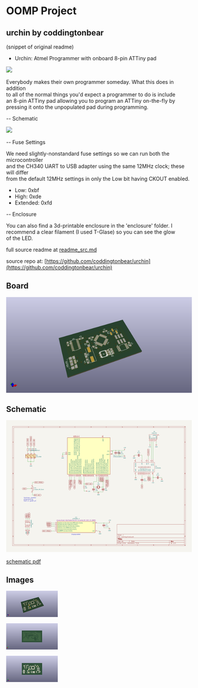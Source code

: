 # OOMP Project  
## urchin  by coddingtonbear  
  
(snippet of original readme)  
  
- Urchin: Atmel Programmer with onboard 8-pin ATTiny pad  
  
![](https://s3-us-west-2.amazonaws.com/coddingtonbear-public/github/urchin/IMG_4154.JPG)  
  
Everybody makes their own programmer someday.  What this does in addition  
to all of the normal things you'd expect a programmer to do is include  
an 8-pin ATTiny pad allowing you to program an ATTiny on-the-fly by  
pressing it onto the unpopulated pad during programming.  
  
-- Schematic  
  
![](https://s3-us-west-2.amazonaws.com/coddingtonbear-public/github/urchin/urchin.svg)  
  
-- Fuse Settings  
  
We need slightly-nonstandard fuse settings so we can run both the microcontroller  
and the CH340 UART to USB adapter using the same 12MHz clock; these will differ  
from the default 12MHz settings in only the Low bit having CKOUT enabled.  
  
* Low: 0xbf  
* High: 0xde  
* Extended: 0xfd  
  
-- Enclosure  
  
You can also find a 3d-printable enclosure in the 'enclosure' folder. I  
recommend a clear filament (I used T-Glase) so you can see the glow  
of the LED.  
  
  full source readme at [readme_src.md](readme_src.md)  
  
source repo at: [https://github.com/coddingtonbear/urchin](https://github.com/coddingtonbear/urchin)  
## Board  
  
[![working_3d.png](working_3d_600.png)](working_3d.png)  
## Schematic  
  
[![working_schematic.png](working_schematic_600.png)](working_schematic.png)  
  
[schematic pdf](working_schematic.pdf)  
## Images  
  
[![working_3d.png](working_3d_140.png)](working_3d.png)  
  
[![working_3d_back.png](working_3d_back_140.png)](working_3d_back.png)  
  
[![working_3d_front.png](working_3d_front_140.png)](working_3d_front.png)  
